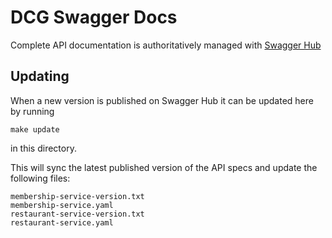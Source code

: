 # DCG Swagger Docs

Complete API documentation is authoritatively managed with [Swagger Hub](https://app.swaggerhub.com/apis/the-dcg/)

## Updating

When a new version is published on Swagger Hub it can be updated here by running

```make update```

in this directory.

This will sync the latest published version of the API specs and update the following files:
```
membership-service-version.txt
membership-service.yaml
restaurant-service-version.txt
restaurant-service.yaml
```

